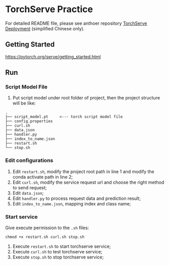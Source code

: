 # TorchServe Practice

For detailed README file, please see anthoer repository [TorchServe Deployment](https://github.com/sudrizzz/vbr#6-torchserve-%E9%83%A8%E7%BD%B2) (simplified Chinese only).

## Getting Started

https://pytorch.org/serve/getting_started.html

## Run

### Script Model File

1. Put script model under root folder of project, then the project structure will be like:

```text
.  
├── script_model.pt     <--- torch script model file  
├── config.properties  
├── curl.sh  
├── data.json  
├── handler.py  
├── index_to_name.json  
├── restart.sh  
└── stop.sh  
```

### Edit configurations

1. Edit `restart.sh`, modify the project root path in line 1 and modify the conda activate path in line 2;
2. Edit `curl.sh`, modify the service request url and choose the right method to send request;
3. Edit `data.json`;
4. Edit `handler.py` to process request data and prediction result;
5. Edit `index_to_name.json`, mapping index and class name;

### Start service

Give execute permission to the `.sh` files:

```shell
chmod +x restart.sh curl.sh stop.sh
```

1. Execute `restart.sh` to start torchserve service;
2. Execute `curl.sh` to test torchserve service;
3. Execute `stop.sh` to stop torchserve service;
